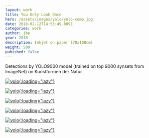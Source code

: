 ```yaml
---
layout: work
title: You Only Look Once
hero: /assets/images/yolo/yolo-comp.jpg
date: 2018-02-12T14:53:49.009Z
categories: work
author: jbe
year: 2018
description: Inkjet on paper (70x100cm)
weight: 500
pubished: false
---
```



<div class="pad">

Detections by YOLO9000 model (trained on top 9000 synsets from ImageNet) on Kunstformen der Natur.

</div>


[![yolo](/assets/images/yolo/yolo-1.jpg?nf_resize=fit&w=1920){:loading="lazy"}](/assets/images/yolo/yolo-1.jpg)

[![yolo](/assets/images/yolo/yolo-2.jpg?nf_resize=fit&w=1920){:loading="lazy"}](/assets/images/yolo/yolo-2.jpg)

[![yolo](/assets/images/yolo/yolo-3.jpg?nf_resize=fit&w=1920){:loading="lazy"}](/assets/images/yolo/yolo-3.jpg)

[![yolo](/assets/images/yolo/yolo-4.jpg?nf_resize=fit&w=1920){:loading="lazy"}](/assets/images/yolo/yolo-4.jpg)

[![yolo](/assets/images/yolo/yolo-5.jpg?nf_resize=fit&w=1920){:loading="lazy"}](/assets/images/yolo/yolo-5.jpg)

[![yolo](/assets/images/yolo/yolo-6.jpg?nf_resize=fit&w=1920){:loading="lazy"}](/assets/images/yolo/yolo-6.jpg)

